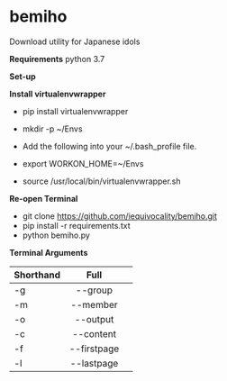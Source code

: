 # bemiho
Download utility for Japanese idols

**Requirements**
python 3.7

**Set-up**

**Install virtualenvwrapper**
- pip install virtualenvwrapper
- mkdir -p ~/Envs

- Add the following into your ~/.bash_profile file.
- export WORKON_HOME=~/Envs
- source /usr/local/bin/virtualenvwrapper.sh

**Re-open Terminal**
- git clone https://github.com/iequivocality/bemiho.git
- pip install -r requirements.txt
- python bemiho.py

**Terminal Arguments**

| Shorthand | Full        |       |
| --------- |:-----------:| -----:|
| -g        | --group     |       |
| -m        | --member    |       |
| -o        | --output    |       |
| -c        | --content   |       |
| -f        | --firstpage |       |
| -l        | --lastpage  |       |